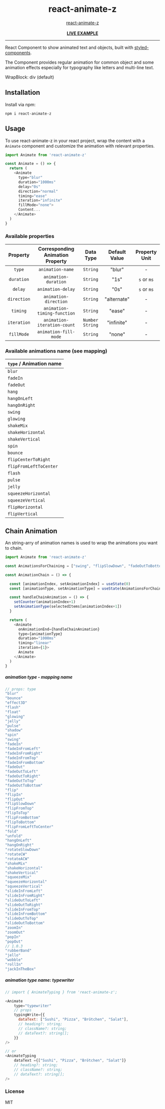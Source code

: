 <div align="center">
    <h1>react-animate-z</h1>
    <a href="https://www.npmjs.com/package/react-animate-z">react-animate-z</a>
    <br />
    <br />
    <b><a href="https://codesandbox.io/u/delpi.k">LIVE EXAMPLE</a></b>
</div>

---
React Component to show animated text and objects, built with [styled-components](https://www.styled-components.com/).

The Component provides regular animation for common object and some animation effects especially for typography like letters and multi-line text.

WrapBlock: div (default)

## Installation

Install via npm:

```
npm i react-animate-z
```

 ## Usage

To use react-animate-z in your react project,
wrap the content with a `Animate` component and customize the animation with relevant properties.

```js
import Animate from 'react-animate-z'

const Animate = () => {
  return (
    <Animate
      type="blur"
      duration="1000ms"
      delay="0s"
      direction="normal"
      timing="ease"
      iteration="infinite"
      fillMode="none">
      Content...
    </Animate>
  )
}
```

### Available properties

|  Property   | Corresponding Animation Property |     Data Type     | Default  Value | Property Unit |
| :---------: | :------------------------------: | :---------------: | :------------: | :-----------: |
|   `type`    |         `animation-name`         |     `String`      |     "blur"     |       -       |
| `duration`  |       `animation-duration`       |     `String`      |      "1s"      |  `s` or `ms`  |
|   `delay`   |        `animation-delay`         |     `String`      |      "0s"      |  `s` or `ms`  |
| `direction` |      `animation-direction`       |     `String`      |  "alternate"   |       -       |
|  `timing`   |   `animation-timing-function`    |     `String`      |     "ease"     |       -       |
| `iteration` |   `animation-iteration-count`    | `Number` `String` |   "infinite"   |       -       |
| `fillMode`  |      `animation-fill-mode`       |     `String`      |     "none"     |       -       |

### Available animations name (see mapping)

| `type` / Animation name |
| ----------------------- |
| `blur`                  |
| `fadeIn`                |
| `fadeOut`               |
| `hang`                  |
| `hangOnLeft`            |
| `hangOnRight`           |
| `swing`                 |
| `glowing`               |
| `shakeMix`              |
| `shakeHorizontal`       |
| `shakeVertical`         |
| `spin`                  |
| `bounce`                |
| `flipCenterToRight`     |
| `flipFromLeftToCenter`  |
| `flash`                 |
| `pulse`                 |
| `jelly`                 |
| `squeezeHorizontal`     |
| `squeezeVertical`       |
| `flipHorizontal`        |
| `flipVertical`          |


## Chain Animation
An string-arry of animation names is used to wrap the animations you want to chain.

```js
import Animate from 'react-animate-z'

const AnimationsForChaining = ["swing", "flipSlowDown", "fadeOutToBottom", "jelly"]

const AnimationChain = () => {

  const [animationIndex, setAnimationIndex] = useState(0)
  const [animationType, setAnimationType] = useState(AnimationsForChaining[0])

  const handleChainAnimation = () => {
    setCounter(animationIndex+1)
    setAnimationType(selectedItems[animationIndex+1])
  }

  return (
    <Animate
      onAnimationEnd={handleChainAnimation}
      type={animationType}
      duration="1000ms"
      timing="linear"
      iteration={1}>
      Animate
    </Animate>
  )
}
```

##### animation type - mapping name

```js
// props: type
"blur"
"bounce"
"effect3D"
"flash"
"float"
"glowing"
"jelly"
"pulse"
"shadow"
"spin"
"swing"
"fadeIn"
"fadeInFromLeft"
"fadeInFromRight"
"fadeInFromTop"
"fadeInFromBottom"
"fadeOut"
"fadeOutToLeft"
"fadeOutToRight"
"fadeOutToTop"
"fadeOutToBottom"
"flip"
"flipIn"
"flipOut"
"flipSlowDown"
"flipFromTop"
"flipToTop"
"flipFromBottom"
"flipToBottom"
"flipFromLeftToCenter"
"fold"
"unfold"
"hangOnLeft"
"hangOnRight"
"rotateSlowDown"
"rotateCW"
"rotateACW"
"shakeMix"
"shakeHorizontal"
"shakeVertical"
"squeezeMix"
"squeezeHorizontal"
"squeezeVertical"
"slideInFromLeft"
"slideInFromRight"
"slideOutToLeft"
"slideOutToRight"
"slideInFromTop"
"slideInFromBottom"
"slideOutToTop"
"slideOutToBottom"
"zoomIn"
"zoomOut"
"popIn"
"popOut"
// 1.0.3
"rubberBand"
"jello"
"wobble"
"rollIn"
"jackInTheBox"
```

##### animation type name: typewriter

```js
// import { AnimateTyping } from 'react-animate-z';

<Animate
    type="typewriter"
    // props
    typingWrite={{
      dataText: ["Sushi", "Pizza", "Brötchen", "Salat"],
      // heading?: string;
      // className?: string;
      // dataText?: string[];
    }}
/>

// or
<AnimateTyping
    dataText ={["Sushi", "Pizza", "Brötchen", "Salat"]}
    // heading?: string;
    // className?: string;
    // dataText?: string[];
/>
```

### License

MIT

